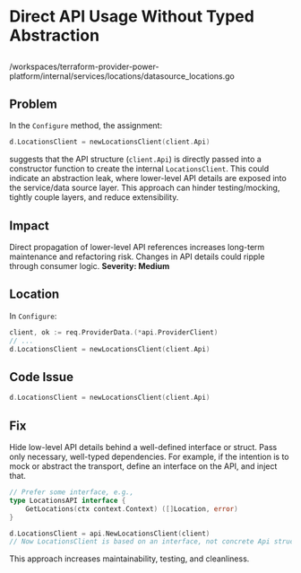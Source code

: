 # Direct API Usage Without Typed Abstraction

##

/workspaces/terraform-provider-power-platform/internal/services/locations/datasource_locations.go

## Problem

In the `Configure` method, the assignment:
```go
d.LocationsClient = newLocationsClient(client.Api)
```
suggests that the API structure (`client.Api`) is directly passed into a constructor function to create the internal `LocationsClient`. This could indicate an abstraction leak, where lower-level API details are exposed into the service/data source layer. This approach can hinder testing/mocking, tightly couple layers, and reduce extensibility.

## Impact

Direct propagation of lower-level API references increases long-term maintenance and refactoring risk. Changes in API details could ripple through consumer logic. **Severity: Medium**

## Location

In `Configure`:

```go
client, ok := req.ProviderData.(*api.ProviderClient)
// ...
d.LocationsClient = newLocationsClient(client.Api)
```

## Code Issue

```go
d.LocationsClient = newLocationsClient(client.Api)
```

## Fix

Hide low-level API details behind a well-defined interface or struct. Pass only necessary, well-typed dependencies. For example, if the intention is to mock or abstract the transport, define an interface on the API, and inject that.

```go
// Prefer some interface, e.g.,
type LocationsAPI interface {
    GetLocations(ctx context.Context) ([]Location, error)
}

d.LocationsClient = api.NewLocationsClient(client)
// Now LocationsClient is based on an interface, not concrete Api struct internals.
```

This approach increases maintainability, testing, and cleanliness.

